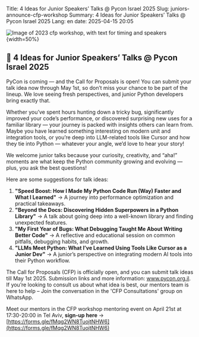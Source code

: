 Title: 4 Ideas for Junior Speakers’ Talks @ Pycon Israel 2025
Slug: juniors-announce-cfp-workshop
Summary: 4 Ideas for Junior Speakers’ Talks @ Pycon Israel 2025
Lang: en
date: 2025-04-15 20:05

![Image of 2023 cfp workshop, with text for timing and speakers]({static}/images/junior-workshop.jpg){width=50%}

## 🧠 4 Ideas for Junior Speakers’ Talks @ Pycon Israel 2025
PyCon is coming — and the Call for Proposals is open! You can submit your talk idea now through May 1st, so don’t miss your chance to be part of the lineup. We love seeing fresh perspectives, and junior Python developers bring exactly that.

Whether you’ve spent hours hunting down a tricky bug, significantly improved your code’s performance, or discovered surprising new uses for a familiar library — your journey is packed with insights others can learn from. Maybe you have learned something interesting on modern unit and integration tools, or you’re deep into LLM-related tools like Cursor and how they tie into Python — whatever your angle, we’d love to hear your story!

We welcome junior talks because your curiosity, creativity, and “aha!” moments are what keep the Python community growing and evolving — plus, you ask the best questions!

Here are some suggestions for talk ideas:
1. **"Speed Boost: How I Made My Python Code Run (Way) Faster and What I Learned"** → A journey into performance optimization and practical takeaways.
2. **"Beyond the Docs: Discovering Hidden Superpowers in a Python Library"** → A talk about going deep into a well-known library and finding unexpected features.
3. **"My First Year of Bugs: What Debugging Taught Me About Writing Better Code"** → A reflective and educational session on common pitfalls, debugging habits, and growth.
4. **"LLMs Meet Python: What I’ve Learned Using Tools Like Cursor as a Junior Dev"** → A junior’s perspective on integrating modern AI tools into their Python workflow.


The Call for Proposals (CFP) is officially open, and you can submit talk ideas till May 1st 2025. Submission links and more information: www.pycon.org.il.
If you’re looking to consult us about what idea is best, our mentors team is here to help – Join the conversation in the 'CFP Consultations' group on WhatsApp.

Meet our mentors in the CFP workshop mentoring event on April 21st at 17:30-20:00 in Tel Aviv, **sign-up here** → [https://forms.gle/fMqg2WN8TuojtNHW6](https://forms.gle/fMqg2WN8TuojtNHW6)

